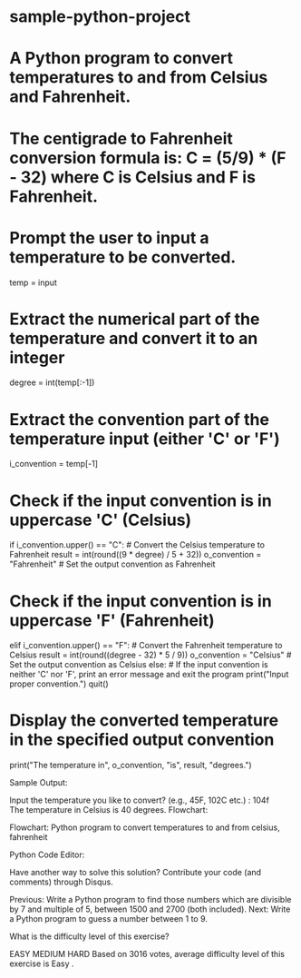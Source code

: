 # sample-python-project

# A Python program to convert temperatures to and from Celsius and Fahrenheit.

# The centigrade to Fahrenheit conversion formula is: C = (5/9) * (F - 32) where C is Celsius and F is Fahrenheit.

# Prompt the user to input a temperature to be converted.

temp = input

# Extract the numerical part of the temperature and convert it to an integer

degree = int(temp[:-1])

# Extract the convention part of the temperature input (either 'C' or 'F')
i_convention = temp[-1]

# Check if the input convention is in uppercase 'C' (Celsius)
if i_convention.upper() == "C":
    # Convert the Celsius temperature to Fahrenheit
    result = int(round((9 * degree) / 5 + 32))
    o_convention = "Fahrenheit"  # Set the output convention as Fahrenheit
# Check if the input convention is in uppercase 'F' (Fahrenheit)
elif i_convention.upper() == "F":
    # Convert the Fahrenheit temperature to Celsius
    result = int(round((degree - 32) * 5 / 9))
    o_convention = "Celsius"  # Set the output convention as Celsius
else:
    # If the input convention is neither 'C' nor 'F', print an error message and exit the program
    print("Input proper convention.")
    quit()

# Display the converted temperature in the specified output convention
print("The temperature in", o_convention, "is", result, "degrees.") 

Sample Output:

Input the  temperature you like to convert? (e.g., 45F, 102C etc.) : 104f                                     
The temperature in Celsius is 40 degrees. 
Flowchart:

Flowchart: Python program to convert temperatures to and from celsius, fahrenheit

Python Code Editor:



Have another way to solve this solution? Contribute your code (and comments) through Disqus.

Previous: Write a Python program to find those numbers which are divisible by 7 and multiple of 5, between 1500 and 2700 (both included).
Next: Write a Python program to guess a number between 1 to 9.

What is the difficulty level of this exercise?

EASY MEDIUM HARD
Based on 3016 votes, average difficulty level of this exercise is Easy .

